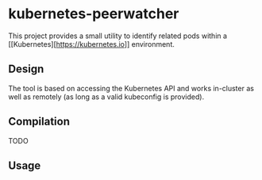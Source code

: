 # kubernetes-peerwatcher

This project provides a small utility to identify related pods within a [[Kubernetes][https://kubernetes.io]] environment.

## Design

The tool is based on accessing the Kubernetes API and works in-cluster as well as remotely (as long as a valid kubeconfig is provided).

## Compilation

TODO

## Usage
